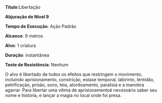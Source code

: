 **Titulo**:Libertação

**Abjuração de Nível 9**

**Tempo de Execução**: Ação Padrão

**Alcance**: 9 metros

**Alvo**: 1 criatura

**Duração**: instantânea

**Teste de Resistência**: Nenhum

O alvo é libertado de todos os efeitos que restringem o movimento, incluindo aprisionamento, constrição, estase temporal, labirinto, lentidão, petrificação, prisão, sono, teia, atordoamento, paralisia e a manobra agarrar.
Para libertar uma vítima de aprisionamentoé necessário saber seu nome e história, e lançar a magia no local onde foi presa.